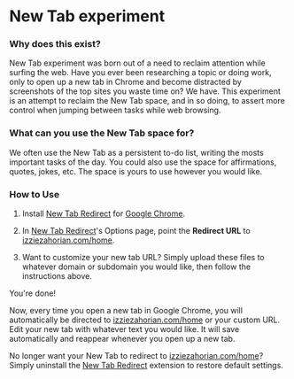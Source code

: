 # New Tab experiment

### Why does this exist?
New Tab experiment was born out of a need to reclaim attention while surfing the web. Have you ever been researching a topic or doing work, only to open up a new tab in Chrome and become distracted by screenshots of the top sites you waste time on? We have. This experiment is an attempt to reclaim the New Tab space, and in so doing, to assert more control when jumping between tasks while web browsing.

### What can you use the New Tab space for?

We often use the New Tab as a persistent to-do list, writing the mosts important tasks of the day. You could also use the space for affirmations, quotes, jokes, etc. The space is yours to use however you would like.

### How to Use

1. Install [New Tab Redirect](https://chrome.google.com/webstore/detail/new-tab-redirect/icpgjfneehieebagbmdbhnlpiopdcmna?hl=en) for [Google Chrome](https://www.google.com/chrome/browser/desktop/index.html).

2. In [New Tab Redirect](https://chrome.google.com/webstore/detail/new-tab-redirect/icpgjfneehieebagbmdbhnlpiopdcmna?hl=en)'s Options page, point the **Redirect URL** to [izziezahorian.com/home](http://izziezahorian.com/home).

3. Want to customize your new tab URL? Simply upload these files to whatever domain or subdomain you would like, then follow the instructions above.

You're done!

Now, every time you open a new tab in Google Chrome, you will automatically be directed to [izziezahorian.com/home](http://izziezahorian.com/home) or your custom URL. Edit your new tab with whatever text you would like. It will save automatically and reappear whenever you open up a new tab.

No longer want your New Tab to redirect to [izziezahorian.com/home](http://izziezahorian.com/home)? Simply uninstall the [New Tab Redirect](https://chrome.google.com/webstore/detail/new-tab-redirect/icpgjfneehieebagbmdbhnlpiopdcmna?hl=en) extension to restore default settings.
